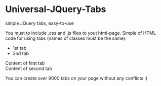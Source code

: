 # Universal-JQuery-Tabs
simple JQuery tabs, easy-to-use

You must to include .css and .js files to yout html-page.
Simple of HTML code for using tabs (names of classes must be the same):

<div class="tabs">
  <ul class="tabs__caption">
    <li class="active">1st tab</li>
    <li>2nd tab</li>
  </ul>
  <div class="tabs__content active">
    Content of first tab
  </div>
  <div class="tabs__content">
    Content of second tab
  </div>
</div>

You can create over 9000 tabs on your page without any conflicts :)
